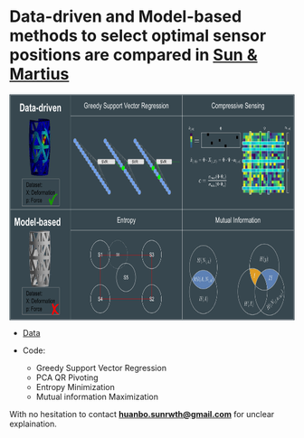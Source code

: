 # Data-driven and Model-based methods to select optimal sensor positions are compared in [Sun & Martius](https://ieeexplore.ieee.org/abstract/document/8625064)
  
  <p align="center"><img src="../Pics/Positioning_methods.png" width="800" height="400" align="center">
  
- [Data](../Data/)

- Code:
  - Greedy Support Vector Regression
  - PCA QR Pivoting
  - Entropy Minimization
  - Mutual information Maximization

With no hesitation to contact **huanbo.sunrwth@gmail.com** for unclear explaination. 
